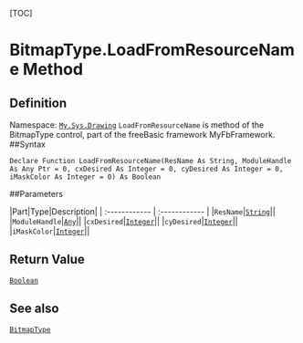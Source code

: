 [TOC]
# BitmapType.LoadFromResourceName Method

## Definition
Namespace: [`My.Sys.Drawing`](My.Sys.Drawing.md)
`LoadFromResourceName` is method of the BitmapType control, part of the freeBasic framework MyFbFramework.
##Syntax
```freeBasic
Declare Function LoadFromResourceName(ResName As String, ModuleHandle As Any Ptr = 0, cxDesired As Integer = 0, cyDesired As Integer = 0, iMaskColor As Integer = 0) As Boolean
```

##Parameters

|Part|Type|Description|
| :------------ | :------------ |
|`ResName`|[`String`]("https://www.freebasic.net/wiki/KeyPgString")||
|`ModuleHandle`|[`Any`]("https://www.freebasic.net/wiki/KeyPgAny")||
|`cxDesired`|[`Integer`]("https://www.freebasic.net/wiki/KeyPgInteger")||
|`cyDesired`|[`Integer`]("https://www.freebasic.net/wiki/KeyPgInteger")||
|`iMaskColor`|[`Integer`]("https://www.freebasic.net/wiki/KeyPgInteger")||

## Return Value
[`Boolean`]("https://www.freebasic.net/wiki/KeyPgBoolean")
## See also
[`BitmapType`](BitmapType.md)
